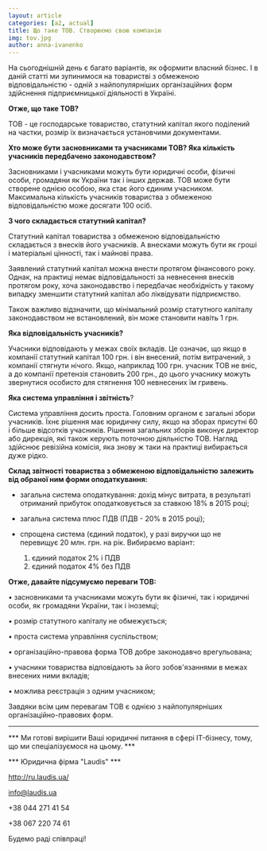 ```yaml
---
layout: article
categories: [a2, actual]
title: Що таке ТОВ. Створюємо свою компанію
img: tov.jpg
author: anna-ivanenko
---
```

На сьогоднішній день є багато варіантів, як оформити власний бізнес. І в даній статті ми зупинимося на товаристві з обмеженою 
відповідальністю - одній з найпопулярніших організаційних форм здійснення підприємницької діяльності в Україні.

**Отже, що таке ТОВ?**

ТОВ - це господарське товариство, статутний капітал якого поділений на частки, розмір їх визначається установчими 
документами.

**Хто може бути засновниками та учасниками ТОВ? Яка кількість учасників передбачено законодавством?**

Засновниками і учасниками можуть бути юридичні особи, фізичні особи, громадяни як України так і інших держав. ТОВ може бути
створене однією особою, яка стає його єдиним учасником. Максимальна кількість учасників товариства з обмеженою
відповідальністю може досягати 100 осіб.

**З чого складається статутний капітал?**

Статутний капітал товариства з обмеженою відповідальністю складається з внесків його учасників. А внесками можуть бути як
гроші і матеріальні цінності, так і майнові права.

Заявлений статутний капітал можна внести протягом фінансового року. Однак, на практиці немає відповідальності за невнесення
внесків протягом року, хоча законодавство і передбачає необхідність у такому випадку зменшити статутний капітал або ліквідувати підприємство.

Також важливо відзначити, що мінімальний розмір статутного капіталу законодавством не встановлений, він може становити 
навіть 1 грн.

**Яка відповідальність учасників?**

Учасники відповідають у межах своїх вкладів. Це означає, що якщо в компанії статутний капітал 100 грн. і він внесений,
потім витрачений, з компанії стягнути нічого. Якщо, наприклад 100 грн. учасник ТОВ не вніс, а до компанії претензія 
становить 200 грн., до цього учаснику можуть звернутися особисто для стягнення 100 невнесених їм гривень.

**Яка система управління і звітність**?

Система управління досить проста. Головним органом є загальні збори учасників. Їхнє рішення має юридичну силу, якщо на зборах
присутні 60 і більше відсотків учасників. Рішення загальних зборів виконує директор або дирекція, які також керують поточною
діяльністю ТОВ. Нагляд здійснює ревізійна 
комісія, яка знову ж таки на практиці вибирається дуже рідко.

**Склад звітності товариства з обмеженою відповідальністю залежить від обраної ним форми оподаткування:**

- загальна система оподаткування: дохід мінус витрата, в результаті отриманий прибуток оподатковується за ставкою 18% в 2015
році;

- загальна система плюс ПДВ (ПДВ - 20% в 2015 році);

- спрощена система (єдиний податок), у разі виручки що не перевищує 20 млн. грн. на рік. Вибираємо варіант:
  1) єдиний податок 2% і ПДВ
  2) єдиний податок 4% без ПДВ

**Отже, давайте підсумуємо переваги ТОВ:**

•	засновниками та учасниками можуть бути як фізичні, так і юридичні особи, як громадяни України, так і іноземці;

•	розмір статутного капіталу не обмежується;

•	проста система управління суспільством;

•	організаційно-правова форма ТОВ добре законодавчо врегульована;

•	учасники товариства відповідають за його зобов'язаннями в межах внесених ними вкладів;

•	можлива реєстрація з одним учасником;

Завдяки всім цим перевагам ТОВ є однією з найпопулярніших організаційно-правових форм.
_____________
*** Ми готові вирішити Ваші юридичні питання в сфері IT-бізнесу, тому, що ми спеціалізуємося на цьому. ***

*** Юридична фірма "Laudis" ***

http://ru.laudis.ua/

info@laudis.ua

+38 044 271 41 54

+38 067 220 74 61

Будемо раді співпраці!

